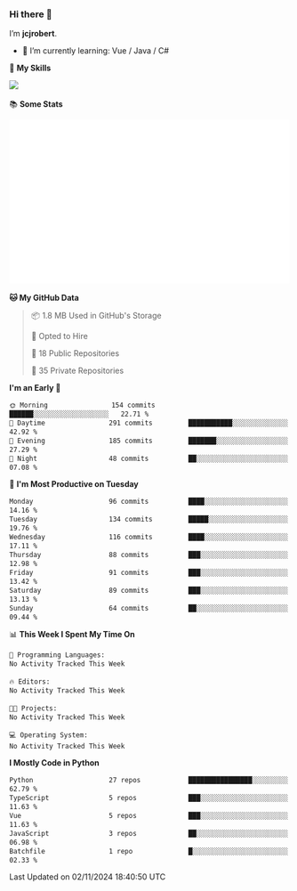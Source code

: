 ### Hi there 👋

I’m **jcjrobert**.

- 🌱 I’m currently learning: Vue / Java / C#

🌟 **My Skills**

![](https://img.shields.io/badge/-Python-3e74a2?style=flat-square&logo=Python&logoColor=fff)

📚 **Some Stats**

![](https://github.com/jcjrobert/github-stats/blob/master/generated/overview.svg)

<!--START_SECTION:waka-->
**🐱 My GitHub Data** 

> 📦 1.8 MB Used in GitHub's Storage 
 > 
> 💼 Opted to Hire
 > 
> 📜 18 Public Repositories 
 > 
> 🔑 35 Private Repositories 
 > 
**I'm an Early 🐤** 

```text
🌞 Morning                154 commits         ██████░░░░░░░░░░░░░░░░░░░   22.71 % 
🌆 Daytime                291 commits         ███████████░░░░░░░░░░░░░░   42.92 % 
🌃 Evening                185 commits         ███████░░░░░░░░░░░░░░░░░░   27.29 % 
🌙 Night                  48 commits          ██░░░░░░░░░░░░░░░░░░░░░░░   07.08 % 
```
📅 **I'm Most Productive on Tuesday** 

```text
Monday                   96 commits          ████░░░░░░░░░░░░░░░░░░░░░   14.16 % 
Tuesday                  134 commits         █████░░░░░░░░░░░░░░░░░░░░   19.76 % 
Wednesday                116 commits         ████░░░░░░░░░░░░░░░░░░░░░   17.11 % 
Thursday                 88 commits          ███░░░░░░░░░░░░░░░░░░░░░░   12.98 % 
Friday                   91 commits          ███░░░░░░░░░░░░░░░░░░░░░░   13.42 % 
Saturday                 89 commits          ███░░░░░░░░░░░░░░░░░░░░░░   13.13 % 
Sunday                   64 commits          ██░░░░░░░░░░░░░░░░░░░░░░░   09.44 % 
```


📊 **This Week I Spent My Time On** 

```text
💬 Programming Languages: 
No Activity Tracked This Week

🔥 Editors: 
No Activity Tracked This Week

🐱‍💻 Projects: 
No Activity Tracked This Week

💻 Operating System: 
No Activity Tracked This Week
```

**I Mostly Code in Python** 

```text
Python                   27 repos            ████████████████░░░░░░░░░   62.79 % 
TypeScript               5 repos             ███░░░░░░░░░░░░░░░░░░░░░░   11.63 % 
Vue                      5 repos             ███░░░░░░░░░░░░░░░░░░░░░░   11.63 % 
JavaScript               3 repos             ██░░░░░░░░░░░░░░░░░░░░░░░   06.98 % 
Batchfile                1 repo              █░░░░░░░░░░░░░░░░░░░░░░░░   02.33 % 
```




 Last Updated on 02/11/2024 18:40:50 UTC
<!--END_SECTION:waka-->

